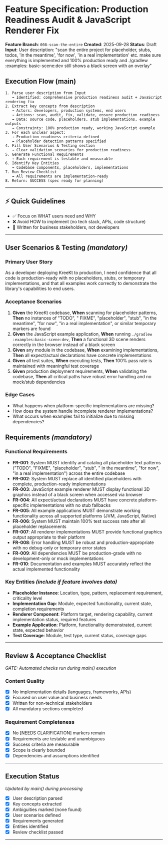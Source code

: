 # Feature Specification: Production Readiness Audit & JavaScript Renderer Fix

**Feature Branch**: `008-scan-the-entire`
**Created**: 2025-09-28
**Status**: Draft
**Input**: User description: "scan the entire project for placeholder, stubs, todos, 'in the meantime', 'for now', 'in a
real implementation' etc. make sure everything is implemented and 100% production ready and ./gradlew :examples:
basic-scene:dev still shows a black screen with an overlay"

## Execution Flow (main)

```
1. Parse user description from Input
   → Identified: comprehensive production readiness audit + JavaScript rendering fix
2. Extract key concepts from description
   → Actors: developers, production systems, end users
   → Actions: scan, audit, fix, validate, ensure production readiness
   → Data: source code, placeholders, stub implementations, example outputs
   → Constraints: 100% production ready, working JavaScript example
3. For each unclear aspect:
   → Production readiness criteria defined
   → Placeholder detection patterns specified
4. Fill User Scenarios & Testing section
   → Clear validation scenarios for production readiness
5. Generate Functional Requirements
   → Each requirement is testable and measurable
6. Identify Key Entities
   → Codebase components, placeholders, implementations
7. Run Review Checklist
   → All requirements are implementation-ready
8. Return: SUCCESS (spec ready for planning)
```

---

## ⚡ Quick Guidelines

- ✅ Focus on WHAT users need and WHY
- ❌ Avoid HOW to implement (no tech stack, APIs, code structure)
- 👥 Written for business stakeholders, not developers

---

## User Scenarios & Testing *(mandatory)*

### Primary User Story

As a developer deploying KreeKt to production, I need confidence that all code is production-ready with no placeholders,
stubs, or temporary implementations, and that all examples work correctly to demonstrate the library's capabilities to
end users.

### Acceptance Scenarios

1. **Given** the KreeKt codebase, **When** scanning for placeholder patterns, **Then** no instances of "TODO", "
   FIXME", "placeholder", "stub", "in the meantime", "for now", "in a real implementation", or similar temporary markers
   are found
2. **Given** the JavaScript example application, **When** running `./gradlew :examples:basic-scene:dev`, **Then** a
   functional 3D scene renders correctly in the browser instead of a black screen
3. **Given** any module in the codebase, **When** examining implementations, **Then** all expect/actual declarations
   have concrete implementations
4. **Given** all test suites, **When** executing tests, **Then** 100% pass rate is maintained with meaningful test
   coverage
5. **Given** production deployment requirements, **When** validating the codebase, **Then** all critical paths have
   robust error handling and no mock/stub dependencies

### Edge Cases

- What happens when platform-specific implementations are missing?
- How does the system handle incomplete renderer implementations?
- What occurs when examples fail to initialize due to missing dependencies?

## Requirements *(mandatory)*

### Functional Requirements

- **FR-001**: System MUST identify and catalog all placeholder text patterns ("TODO", "FIXME", "placeholder", "stub", "
  in the meantime", "for now", "in a real implementation") across the entire codebase
- **FR-002**: System MUST replace all identified placeholders with complete, production-ready implementations
- **FR-003**: JavaScript example renderer MUST display functional 3D graphics instead of a black screen when accessed
  via browser
- **FR-004**: All expect/actual declarations MUST have concrete platform-specific implementations with no stub fallbacks
- **FR-005**: All example applications MUST demonstrate working functionality across all supported platforms (JVM,
  JavaScript, Native)
- **FR-006**: System MUST maintain 100% test success rate after all placeholder replacements
- **FR-007**: All renderer implementations MUST provide functional graphics output appropriate to their platform
- **FR-008**: Error handling MUST be robust and production-appropriate with no debug-only or temporary error states
- **FR-009**: All dependencies MUST be production-grade with no development-only or mock implementations
- **FR-010**: Documentation and examples MUST accurately reflect the actual implemented functionality

### Key Entities *(include if feature involves data)*

- **Placeholder Instance**: Location, type, pattern, replacement requirement, criticality level
- **Implementation Gap**: Module, expected functionality, current state, completion requirements
- **Renderer Component**: Platform target, rendering capability, current implementation status, required features
- **Example Application**: Platform, functionality demonstrated, current state, expected behavior
- **Test Coverage**: Module, test type, current status, coverage gaps

---

## Review & Acceptance Checklist

*GATE: Automated checks run during main() execution*

### Content Quality

- [x] No implementation details (languages, frameworks, APIs)
- [x] Focused on user value and business needs
- [x] Written for non-technical stakeholders
- [x] All mandatory sections completed

### Requirement Completeness

- [x] No [NEEDS CLARIFICATION] markers remain
- [x] Requirements are testable and unambiguous
- [x] Success criteria are measurable
- [x] Scope is clearly bounded
- [x] Dependencies and assumptions identified

---

## Execution Status

*Updated by main() during processing*

- [x] User description parsed
- [x] Key concepts extracted
- [x] Ambiguities marked (none found)
- [x] User scenarios defined
- [x] Requirements generated
- [x] Entities identified
- [x] Review checklist passed

---
